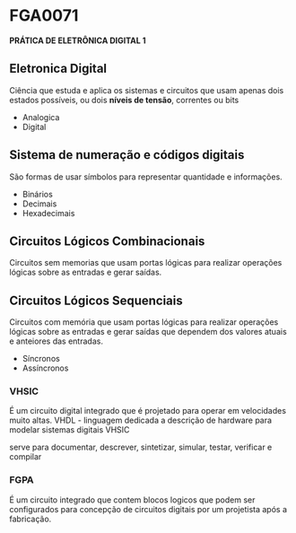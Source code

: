 # FGA0071
**PRÁTICA DE ELETRÔNICA DIGITAL 1**
 
## Eletronica Digital
Ciência que estuda e aplica os sistemas e circuitos que usam apenas dois estados possíveis, ou dois **níveis de tensão**, correntes ou bits

- Analogica
- Digital

## Sistema de numeração e códigos digitais
São formas de usar símbolos para representar quantidade e informações.

- Binários
- Decimais
- Hexadecimais

## Circuitos Lógicos Combinacionais
Circuitos sem memorias que usam portas lógicas para realizar operações lógicas sobre as entradas e gerar saídas.

## Circuitos Lógicos Sequenciais
Circuitos com memória que usam portas lógicas para realizar operações lógicas sobre as entradas e gerar saídas que dependem dos valores atuais e anteiores das entradas.

- Síncronos
- Assíncronos

### VHSIC
É um circuito digital integrado que é projetado para operar em velocidades muito altas.
VHDL - linguagem dedicada a descrição de hardware para modelar sistemas digitais VHSIC

serve para documentar, descrever, sintetizar, simular, testar, verificar e compilar

### FGPA
É um circuito integrado que  contem blocos logicos que podem ser configurados para concepção de circuitos digitais por um projetista após a fabricação.